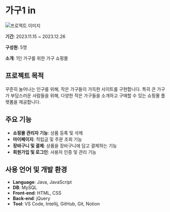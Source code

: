 
# 가구1 in

![프로젝트 이미지](https://github.com/user-attachments/assets/acf6e64a-b7ae-4f11-a8e0-1cb3f089ea70)

**기간**: 2023.11.15 ~ 2023.12.26  

**구성원**: 5명  

**소개**: 1인 가구를 위한 가구 쇼핑몰  

## 프로젝트 목적

꾸준히 늘어나는 인구를 위해, 작은 가구들이 가득한 사이트를 구현합니다. 특히 큰 가구가 부담스러운 사람들을 위해, 다양한 작은 가구들을 소개하고 구매할 수 있는 쇼핑몰 플랫폼을 제공합니다.

## 주요 기능

- **쇼핑몰 관리자 기능**: 상품 등록 및 삭제
- **마이페이지**: 적립금 및 주문 조회 기능
- **장바구니 및 결제**: 상품을 장바구니에 담고 결제하는 기능
- **회원가입 및 로그인**: 사용자 인증 및 관리 기능

## 사용 언어 및 개발 환경

- **Language**: Java, JavaScript
- **DB**: MySQL
- **Front-end**: HTML, CSS
- **Back-end**: jQuery
- **Tool**: VS Code, Intellij, GitHub, Git, Notion


